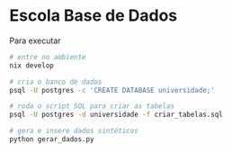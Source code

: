 # Escola Base de Dados


Para executar
```bash
# entre no ambiente
nix develop

# cria o banco de dados
psql -U postgres -c 'CREATE DATABASE universidade;'

# roda o script SQL para criar as tabelas
psql -U postgres -d universidade -f criar_tabelas.sql

# gera e insere dados sintéticos
python gerar_dados.py
```
